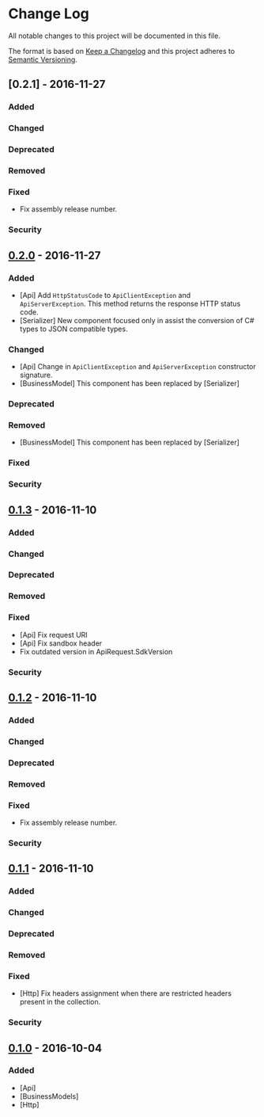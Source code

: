 # Change Log
All notable changes to this project will be documented in this file.

The format is based on [Keep a Changelog](http://keepachangelog.com/) 
and this project adheres to [Semantic Versioning](http://semver.org/).

## [0.2.1] - 2016-11-27
### Added

### Changed

### Deprecated

### Removed

### Fixed
- Fix assembly release number.

### Security

## [0.2.0] - 2016-11-27
### Added
- [Api] Add `HttpStatusCode` to `ApiClientException` and `ApiServerException`. This method returns the response HTTP status code.
- [Serializer] New component focused only in assist the conversion of C# types to JSON compatible types.

### Changed
- [Api] Change in `ApiClientException` and `ApiServerException` constructor signature.
- [BusinessModel] This component has been replaced by [Serializer]

### Deprecated

### Removed
- [BusinessModel] This component has been replaced by [Serializer]

### Fixed

### Security

## [0.1.3] - 2016-11-10
### Added

### Changed

### Deprecated

### Removed

### Fixed
- [Api] Fix request URI
- [Api] Fix sandbox header
- Fix outdated version in ApiRequest.SdkVersion

### Security

## [0.1.2] - 2016-11-10
### Added

### Changed

### Deprecated

### Removed

### Fixed
- Fix assembly release number.

### Security

## [0.1.1] - 2016-11-10
### Added

### Changed

### Deprecated

### Removed

### Fixed
- [Http] Fix headers assignment when there are restricted headers present in the collection.

### Security

## [0.1.0] - 2016-10-04
### Added
- [Api]
- [BusinessModels]
- [Http]

[Unreleased]: https://github.com/aplazame/dotnet-sdk/compare/v0.2.0...HEAD
[0.2.0]: https://github.com/aplazame/dotnet-sdk/compare/v0.1.3...v0.2.0
[0.1.3]: https://github.com/aplazame/dotnet-sdk/compare/v0.1.2...v0.1.3
[0.1.2]: https://github.com/aplazame/dotnet-sdk/compare/v0.1.1...v0.1.2
[0.1.1]: https://github.com/aplazame/dotnet-sdk/compare/v0.1.0...v0.1.1
[0.1.0]: https://github.com/aplazame/dotnet-sdk/commit/3ed234e0430e98b4d6edefe06192a8ba7eb7d0cb
